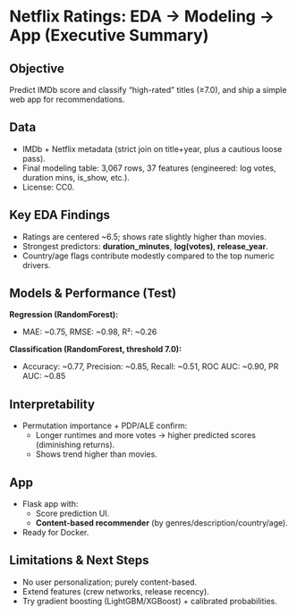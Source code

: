 # Netflix Ratings: EDA → Modeling → App (Executive Summary)

## Objective
Predict IMDb score and classify “high-rated” titles (≥7.0), and ship a simple web app for recommendations.

## Data
- IMDb + Netflix metadata (strict join on title+year, plus a cautious loose pass).
- Final modeling table: 3,067 rows, 37 features (engineered: log votes, duration mins, is_show, etc.).
- License: CC0.

## Key EDA Findings
- Ratings are centered ~6.5; shows rate slightly higher than movies.
- Strongest predictors: **duration_minutes**, **log(votes)**, **release_year**.
- Country/age flags contribute modestly compared to the top numeric drivers.

## Models & Performance (Test)
**Regression (RandomForest):**
- MAE: ~0.75, RMSE: ~0.98, R²: ~0.26

**Classification (RandomForest, threshold 7.0):**
- Accuracy: ~0.77, Precision: ~0.85, Recall: ~0.51, ROC AUC: ~0.90, PR AUC: ~0.85

## Interpretability
- Permutation importance + PDP/ALE confirm:
  - Longer runtimes and more votes → higher predicted scores (diminishing returns).
  - Shows trend higher than movies.

## App
- Flask app with:
  - Score prediction UI.
  - **Content-based recommender** (by genres/description/country/age).
- Ready for Docker.

## Limitations & Next Steps
- No user personalization; purely content-based.
- Extend features (crew networks, release recency).
- Try gradient boosting (LightGBM/XGBoost) + calibrated probabilities.